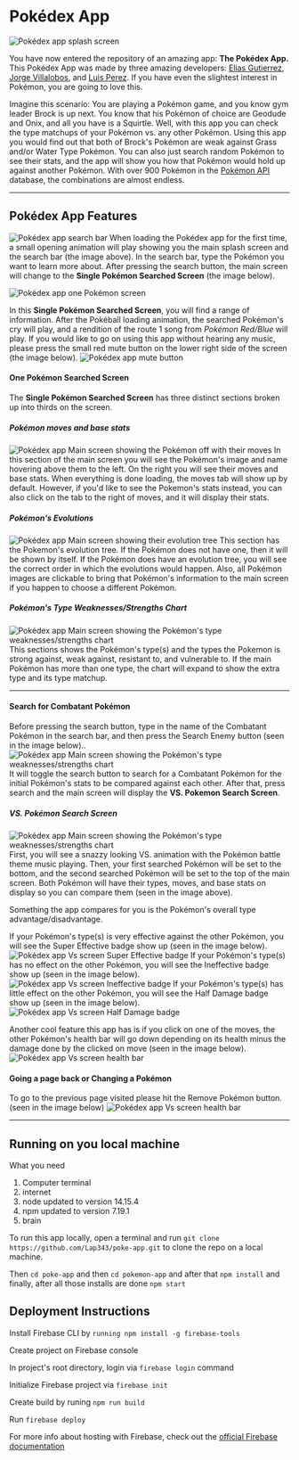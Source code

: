 # Pokédex App
![Pokédex app splash screen](./pokemon-app/src/assets/forReadMe/SplashScreen.png)

You have now entered the repository of an amazing app: **The Pokédex App.** This Pokédex App was made by three amazing developers: [Elias Gutierrez](https://github.com/BlackCubes), [Jorge Villalobos](https://github.com/JorgeLVilla), and [Luis Perez](https://github.com/Lap343). If you have even the slightest interest in Pokémon, you are going to love this.

Imagine this scenario: You are playing a Pokémon game, and you know gym leader Brock is up next. You know that his Pokémon of choice are Geodude and Onix, and all you have is a Squirtle. Well, with this app you can check the type matchups of your Pokémon vs. any other Pokémon. Using this app you would find out that both of Brock's Pokémon are weak against Grass and/or Water Type Pokémon. You can also just search random Pokémon to see their stats, and the app will show you how that Pokémon would hold up against another Pokémon. With over 900 Pokémon in the [Pokémon API](https://pokeapi.co/) database, the combinations are almost endless.

---
## Pokédex App Features
![Pokédex app search bar](./pokemon-app/src/assets/forReadMe/SearchBar.png)
When loading the Pokédex app for the first time, a small opening animation will play showing you the main splash screen and the search bar (the image above). In the search bar, type the Pokémon you want to learn more about. After pressing the search button, the main screen will change to the **Single Pokémon Searched Screen** (the image below).

![Pokédex app one Pokémon screen](./pokemon-app/src/assets/forReadMe/MainScreen.png)

In this **Single Pokémon Searched Screen**, you will find a range of information. After the Pokéball loading animation, the searched Pokémon's cry will play, and a rendition of the route 1 song from *Pokémon Red/Blue* will play. If you would like to go on using this app without hearing any music, please press the small red mute button on the lower right side of the screen (the image below).
![Pokédex app mute button](./pokemon-app/src/assets/forReadMe/MuteButton.png)

#### One Pokémon Searched Screen
The **Single Pokémon Searched Screen** has three distinct sections broken up into thirds on the screen.

##### Pokémon moves and base stats
![Pokédex app Main screen showing the Pokémon off with their moves](./pokemon-app/src/assets/forReadMe/MainOneThird.png)
In this section of the main screen you will see the Pokémon's image and name hovering above them to the left. On the right you will see their moves and base stats. When everything is done loading, the moves tab will show up by default. However, if you'd like to see the Pokemon's stats instead, you can also click on the tab to the right of moves, and it will display their stats.

##### Pokémon's Evolutions
![Pokédex app Main screen showing their evolution tree](./pokemon-app/src/assets/forReadMe/MainTwoThirds.png)
This section has the Pokemon's evolution tree. If the Pokémon does not have one, then it will be shown by itself. If the Pokémon does have an evolution tree, you will see the correct order in which the evolutions would happen. Also, all Pokémon images are clickable to bring that Pokémon's information to the main screen if you happen to choose a different Pokémon.

##### Pokémon's Type Weaknesses/Strengths Chart
![Pokédex app Main screen showing the Pokémon's type weaknesses/strengths chart](./pokemon-app/src/assets/forReadMe/MainThreeThirds.png)
This sections shows the Pokémon's type(s) and the types the Pokemon is strong against, weak against, resistant to, and vulnerable to. If the main Pokémon has more than one type, the chart will expand to show the extra type and its type matchup.

---
#### Search for Combatant Pokémon
Before pressing the search button, type in the name of the Combatant Pokémon in the search bar, and then press the Search Enemy button (seen in the image below)..
![Pokédex app Main screen showing the Pokémon's type weaknesses/strengths chart](./pokemon-app/src/assets/forReadMe/Yours&EnemysPokemonButtons.png)
It will toggle the search button to search for a Combatant Pokémon for the initial Pokémon's stats to be compared against each other. After that, press search and the main screen will display the **VS. Pokemon Search Screen**.

##### VS. Pokémon Search Screen
![Pokédex app Main screen showing the Pokémon's type weaknesses/strengths chart](./pokemon-app/src/assets/forReadMe/VsScreen.png)
First, you will see a snazzy looking VS. animation with the Pokémon battle theme music playing. Then, your first searched Pokémon will be set to the bottom, and the second searched Pokémon will be set to the top of the main screen. Both Pokémon will have their types, moves, and base stats on display so you can compare them (seen in the image above).

Something the app compares for you is the Pokémon's overall type advantage/disadvantage.

If your Pokémon's type(s) is very effective against the other Pokémon, you will see the Super Effective badge show up (seen in the image below).
![Pokédex app Vs screen Super Effective badge](./pokemon-app/src/assets/forReadMe/SuperEffective.png) 
If your Pokémon's type(s) has no effect on the other Pokémon, you will see the Ineffective badge show up (seen in the image below).
![Pokédex app Vs screen Ineffective badge](./pokemon-app/src/assets/forReadMe/Ineffective.png)
If your Pokémon's type(s) has little effect on the other Pokémon, you will see the Half Damage badge show up  (seen in the image below).
![Pokédex app Vs screen Half Damage badge](./pokemon-app/src/assets/forReadMe/HalfDamage.png)

Another cool feature this app has is if you click on one of the moves, the other Pokémon's health bar will go down depending on its health minus the damage done by the clicked on move (seen in the image below).
![Pokédex app Vs screen health bar](./pokemon-app/src/assets/forReadMe/HealthBar.png)

#### Going a page back or Changing a Pokémon
To go to the previous page visited please hit the Remove Pokémon button. (seen in the image below)
![Pokédex app Vs screen health bar](./pokemon-app/src/assets/forReadMe/RemovePokemonButton.png)

---
## Running on you local machine
What you need
1. Computer terminal
2. internet
3. node updated to version 14.15.4
4. npm updated to version 7.19.1
5. brain

To run this app locally, open a terminal and run
`git clone https://github.com/Lap343/poke-app.git`
to clone the repo on a local machine.

Then
`cd poke-app`
and then
`cd pokemon-app`
and after that
`npm install`
and finally, after all those installs are done
`npm start`

## Deployment Instructions
Install Firebase CLI by `running npm install -g firebase-tools`

Create project on Firebase console

In project's root directory, login via `firebase login` command

Initialize Firebase project via `firebase init`

Create build by runing `npm run build`

Run `firebase deploy`

For more info about hosting with Firebase, check out the [official Firebase documentation](https://firebase.google.com/docs/hosting/quickstart)